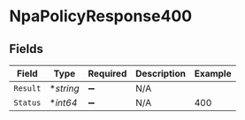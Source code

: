 # NpaPolicyResponse400


## Fields

| Field              | Type               | Required           | Description        | Example            |
| ------------------ | ------------------ | ------------------ | ------------------ | ------------------ |
| `Result`           | **string*          | :heavy_minus_sign: | N/A                |                    |
| `Status`           | **int64*           | :heavy_minus_sign: | N/A                | 400                |